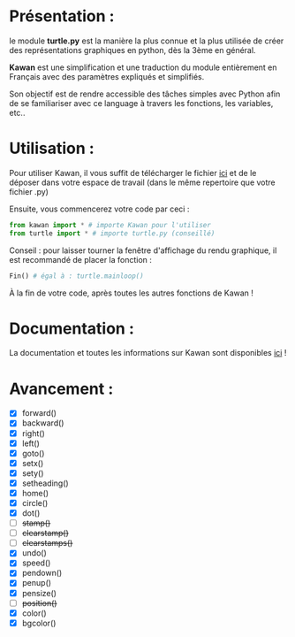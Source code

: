 # Présentation :
le module **turtle.py** est la manière la plus connue et la plus utilisée de créer des représentations graphiques en python, dès la 3ème en général.

**Kawan** est une simplification et une traduction du module entièrement en Français avec des paramètres expliqués et simplifiés.

Son objectif est de rendre accessible des tâches simples avec Python afin de se familiariser avec ce language à travers les fonctions, les variables, etc..

# Utilisation :
Pour utiliser Kawan, il vous suffit de télécharger le fichier [ici](https://github.com/CallMeKitsu/kawan/archive/refs/heads/main.zip "téléchargement") et de le déposer dans votre espace de travail (dans le même repertoire que votre fichier .py)

Ensuite, vous commencerez votre code par ceci :

```py
from kawan import * # importe Kawan pour l'utiliser
from turtle import * # importe turtle.py (conseillé)
```

Conseil : pour laisser tourner la fenêtre d'affichage du rendu graphique, il est recommandé de placer la fonction :
```py
Fin() # égal à : turtle.mainloop()
```
À la fin de votre code, après toutes les autres fonctions de Kawan !

# Documentation :
La documentation et toutes les informations sur Kawan sont disponibles [ici](https://github.com/CallMeKitsu/Kawan/wiki "documentation") !

# Avancement :
- [x] forward()
- [x] backward()
- [X] right()
- [X] left() 
- [x] goto() 
- [x] setx()
- [x] sety()
- [x] setheading()
- [x] home()
- [x] circle()
- [x] dot()
- [ ] ~~stamp()~~
- [ ] ~~clearstamp()~~
- [ ] ~~clearstamps()~~
- [x] undo()
- [x] speed()
- [x] pendown()
- [x] penup()
- [X] pensize()
- [ ] ~~position()~~
- [X] color()
- [X] bgcolor()
